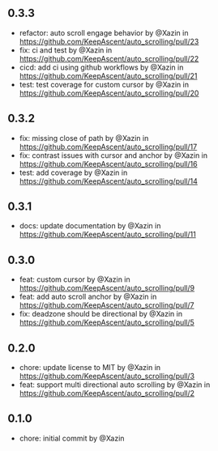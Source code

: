 ## 0.3.3

- refactor: auto scroll engage behavior by @Xazin in https://github.com/KeepAscent/auto_scrolling/pull/23
- fix: ci and test by @Xazin in https://github.com/KeepAscent/auto_scrolling/pull/22
- cicd: add ci using github workflows by @Xazin in https://github.com/KeepAscent/auto_scrolling/pull/21
- test: test coverage for custom cursor by @Xazin in https://github.com/KeepAscent/auto_scrolling/pull/20

## 0.3.2

- fix: missing close of path by @Xazin in https://github.com/KeepAscent/auto_scrolling/pull/17
- fix: contrast issues with cursor and anchor by @Xazin in https://github.com/KeepAscent/auto_scrolling/pull/16
- test: add coverage by @Xazin in https://github.com/KeepAscent/auto_scrolling/pull/14

## 0.3.1

- docs: update documentation by @Xazin in https://github.com/KeepAscent/auto_scrolling/pull/11

## 0.3.0

- feat: custom cursor by @Xazin in https://github.com/KeepAscent/auto_scrolling/pull/9
- feat: add auto scroll anchor by @Xazin in https://github.com/KeepAscent/auto_scrolling/pull/7
- fix: deadzone should be directional by @Xazin in https://github.com/KeepAscent/auto_scrolling/pull/5

## 0.2.0

- chore: update license to MIT by @Xazin in https://github.com/KeepAscent/auto_scrolling/pull/3
- feat: support multi directional auto scrolling by @Xazin in https://github.com/KeepAscent/auto_scrolling/pull/2

## 0.1.0

- chore: initial commit by @Xazin